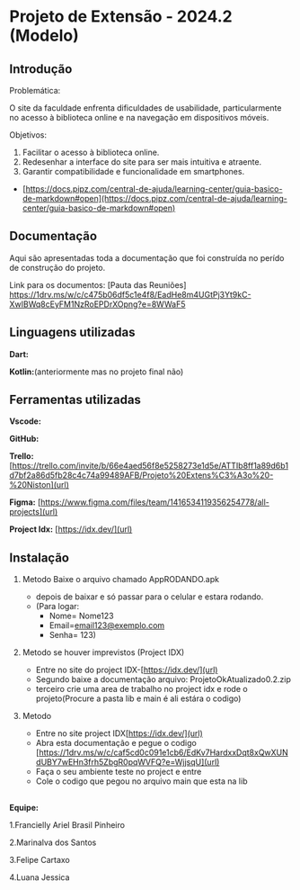 # Projeto de Extensão - 2024.2 (Modelo)

## Introdução
 Problemática:
 
O site da faculdade enfrenta dificuldades de usabilidade, particularmente no acesso à biblioteca online e na navegação em dispositivos móveis.

 Objetivos:
1. Facilitar o acesso à biblioteca online.
2. Redesenhar a interface do site para ser mais intuitiva e atraente.
3. Garantir compatibilidade e funcionalidade em smartphones.

* [https://docs.pipz.com/central-de-ajuda/learning-center/guia-basico-de-markdown#open](https://docs.pipz.com/central-de-ajuda/learning-center/guia-basico-de-markdown#open)

## Documentação

Aqui são apresentadas toda a documentação que foi construída no perído de construção do projeto.

Link para os documentos:
[Pauta das Reuniões][ https://1drv.ms/w/c/c475b06df5c1e4f8/EadHe8m4UGtPj3Yt9kC-XwIBWq8cEyFM1NzRoEPDrXOpng?e=8WWaF5 ](url)

## Linguagens utilizadas

**Dart:**

**Kotlin:**(anteriormente mas no projeto final não)


## Ferramentas utilizadas

**Vscode:**

**GitHub:**

**Trello:** [https://trello.com/invite/b/66e4aed56f8e5258273e1d5e/ATTIb8ff1a89d6b1d7bf2a86d5fb28c4c74a99489AFB/Projeto%20Extens%C3%A3o%20-%20Niston](url)

**Figma:** [https://www.figma.com/files/team/1416534119356254778/all-projects](url)

**Project Idx:** [https://idx.dev/](url)

## Instalação

1. Metodo Baixe o arquivo chamado AppRODANDO.apk
   * depois de baixar e só passar para o celular e estara rodando.
   * (Para logar:
     * Nome= Nome123
     * Email=email123@exemplo.com
     * Senha= 123)
   
2. Metodo se houver imprevistos (Project IDX)
   * Entre no site do project IDX-[https://idx.dev/](url)
   * Segundo baixe a documentação arquivo: ProjetoOkAtualizado0.2.zip
   * terceiro crie uma area de trabalho no project idx e rode o projeto(Procure a pasta lib e main é ali estára o codigo)

3. Metodo
   * Entre no site project IDX[https://idx.dev/](url)
   * Abra esta documentação e pegue o codigo [https://1drv.ms/w/c/caf5cd0c091e1cb6/EdKv7HardxxDqt8xQwXUNdUBY7wEHn3frh5ZbgR0pqWVFQ?e=WjjsqU](url)
   * Faça o seu ambiente teste no project e entre
   * Cole o codigo que pegou no arquivo main que esta na lib


##

**Equipe:**


   1.Francielly Ariel Brasil Pinheiro

   2.Marinalva dos Santos

   3.Felipe Cartaxo

   4.Luana Jessica


